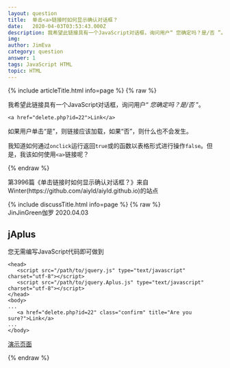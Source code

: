 ```yaml
---
layout: question
title:  单击<a>链接时如何显示确认对话框？
date:   2020-04-03T03:53:43.000Z
description: 我希望此链接具有一个JavaScript对话框，询问用户“ 您确定吗？是/否 ”。<a href="delete.php?id=22">Link</a...
img: 
author: JimEva
category: question
answer: 1
tags: JavaScript HTML
topic: HTML
---
```

<div class="article-root">
  <div class="article">
    {% include articleTitle.html info=page %}
    {% raw %}
    <div class="article-content"><p><font style="vertical-align: inherit;"><font style="vertical-align: inherit;">我希望此链接具有一个JavaScript对话框，询问用户“ </font></font><em><font style="vertical-align: inherit;"><font style="vertical-align: inherit;">您确定吗？</font><font style="vertical-align: inherit;">是/否</font></font></em><font style="vertical-align: inherit;"><font style="vertical-align: inherit;"> ”。</font></font></p>

<pre><code>&lt;a href="delete.php?id=22"&gt;Link&lt;/a&gt;
</code></pre>

<p><font style="vertical-align: inherit;"><font style="vertical-align: inherit;">如果用户单击“是”，则链接应该加载，如果“否”，则什么也不会发生。</font></font></p>

<p><font style="vertical-align: inherit;"><font style="vertical-align: inherit;">我知道如何通过</font></font><code>onclick</code><font style="vertical-align: inherit;"><font style="vertical-align: inherit;">运行返回</font></font><code>true</code><font style="vertical-align: inherit;"><font style="vertical-align: inherit;">或</font><font style="vertical-align: inherit;">的函数</font><font style="vertical-align: inherit;">以表格形式进行操作</font></font><code>false</code><font style="vertical-align: inherit;"><font style="vertical-align: inherit;">。</font><font style="vertical-align: inherit;">但是，我该如何使用</font></font><code>&lt;a&gt;</code><font style="vertical-align: inherit;"><font style="vertical-align: inherit;">链接呢？</font></font></p></div>
    {% endraw %}
  </div>
  <p class="winter_mark">第3996篇《单击<a>链接时如何显示确认对话框？》来自Winter(https://github.com/aiyld/aiyld.github.io)的站点</p>
  <div class="discuss-wrapper">
    {% include discussTitle.html info=page %}
    {% raw %}
    <div class="discuss-list">
    <div class="discuss-item">
        <div class="discuss-parent">
          <div class="discuss-meta">
            <span class="discuss-user">JinJinGreen伽罗</span>
            <span class="discuss-time">2020.04.03</span>
          </div>
          <div class="discuss-comment"><h2><font style="vertical-align: inherit;"><font style="vertical-align: inherit;">jAplus</font></font></h2>

<p><font style="vertical-align: inherit;"><font style="vertical-align: inherit;">您无需编写JavaScript代码即可做到</font></font></p>

<pre><code>&lt;head&gt;<font></font>
   &lt;script src="/path/to/jquery.js" type="text/javascript" charset="utf-8"&gt;&lt;/script&gt;<font></font>
   &lt;script src="/path/to/jquery.Aplus.js" type="text/javascript" charset="utf-8"&gt;&lt;/script&gt;<font></font>
&lt;/head&gt;<font></font>
&lt;body&gt;<font></font>
...<font></font>
   &lt;a href="delete.php?id=22" class="confirm" title="Are you sure?"&gt;Link&lt;/a&gt;<font></font>
...<font></font>
&lt;/body&gt;<font></font>
</code></pre>

<p><a href="http://japlus.simplit.it/demo.htm" rel="nofollow"><font style="vertical-align: inherit;"><font style="vertical-align: inherit;">演示页面</font></font></a></p></div>
        </div></div>
    </div>
    {% endraw %}
  </div>
<div>
